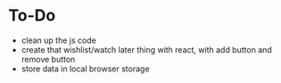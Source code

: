 # To-Do
- clean up the js code
- create that wishlist/watch later thing with react, with add button and remove button
- store data in local browser storage
